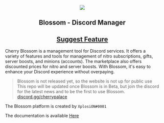 <div align="center">
  <a href="https://github.com/XplosiON1232/Blossom">
    <img src="https://user-images.githubusercontent.com/42715759/217774938-5deefea6-24e6-4f6c-aaf9-f02ecb4643d0.png">
  </a>
  
  <h2>Blossom - Discord Manager</h2>
  <h2>
    <a href="https://github.com/XplosiON1232/Blossom/issues">Suggest Feature</a>
  </h2>
  
</div>

Cherry Blossom is a management tool for Discord services. It offers a variety of features and tools for management of nitro subscriptions, gifts, server boosts, and minions (accounts). The marketplace also offers discounted prices for nitro and server boosts. With Blossom, it's easy to enhance your Discord experience without overpaying.

> Blossom is not released yet, so the website is not up for public use
> This repo will be updated once Blossom is in Beta, but join the discord
> for the latest news and to be the first to use Blossom.
> [discord.gg/cherrypalace](https://discord.com/invite/VMy7xZWz)

The Blossom platform is created by `XplosiON#0001`

The documentation is available [Here](#)
